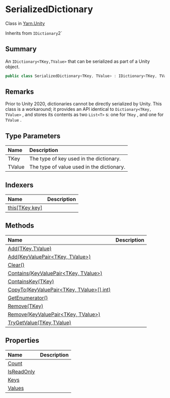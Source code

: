 # SerializedDictionary

Class in [Yarn.Unity](api/csharp/yarn.unity.md)

Inherits from `IDictionary`2`

## Summary


An  <code>IDictionary&lt;TKey,TValue&gt;</code>  that can be serialized as
part of a Unity object.


```csharp
public class SerializedDictionary<TKey, TValue> : IDictionary<TKey, TValue>, ISerializationCallbackReceiver
```

## Remarks


Prior to Unity 2020, dictionaries cannot be directly serialized by
Unity. This class is a workaround; it provides an API identical to
<code>Dictionary&lt;TKey, TValue&gt;</code> , and stores its contents as
two  <code>List&lt;T&gt;</code> s: one for  <code>TKey</code> ,
and one for  <code>TValue</code> .


## Type Parameters

|Name|Description|
|:---|:---|
|TKey|The type of key used in the dictionary.|
|TValue|The type of value used in the dictionary.|

## Indexers

|Name|Description|
|:---|:---|
|[this[TKey key]](api/csharp/yarn.unity.serializeddictionary.this[].md)||

## Methods

|Name|Description|
|:---|:---|
|[Add(TKey,TValue)](api/csharp/yarn.unity.serializeddictionary.add-1.md)||
|[Add(KeyValuePair<TKey, TValue>)](api/csharp/yarn.unity.serializeddictionary.add-2.md)||
|[Clear()](api/csharp/yarn.unity.serializeddictionary.clear.md)||
|[Contains(KeyValuePair<TKey, TValue>)](api/csharp/yarn.unity.serializeddictionary.contains.md)||
|[ContainsKey(TKey)](api/csharp/yarn.unity.serializeddictionary.containskey.md)||
|[CopyTo(KeyValuePair<TKey, TValue>[],int)](api/csharp/yarn.unity.serializeddictionary.copyto.md)||
|[GetEnumerator()](api/csharp/yarn.unity.serializeddictionary.getenumerator.md)||
|[Remove(TKey)](api/csharp/yarn.unity.serializeddictionary.remove-1.md)||
|[Remove(KeyValuePair<TKey, TValue>)](api/csharp/yarn.unity.serializeddictionary.remove-2.md)||
|[TryGetValue(TKey,TValue)](api/csharp/yarn.unity.serializeddictionary.trygetvalue.md)||

## Properties

|Name|Description|
|:---|:---|
|[Count](api/csharp/yarn.unity.serializeddictionary.count.md)||
|[IsReadOnly](api/csharp/yarn.unity.serializeddictionary.isreadonly.md)||
|[Keys](api/csharp/yarn.unity.serializeddictionary.keys.md)||
|[Values](api/csharp/yarn.unity.serializeddictionary.values.md)||

